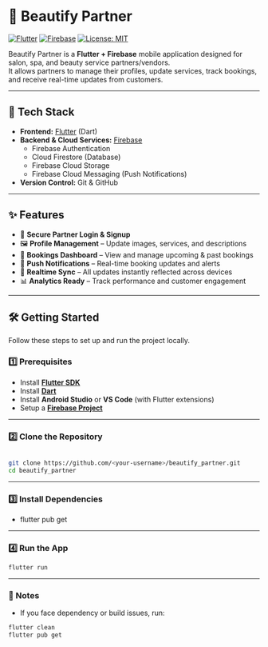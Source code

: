 # 📱 Beautify Partner

[![Flutter](https://img.shields.io/badge/Flutter-02569B?logo=flutter&logoColor=white)](https://flutter.dev/)
[![Firebase](https://img.shields.io/badge/Firebase-FFCA28?logo=firebase&logoColor=white)](https://firebase.google.com/)
[![License: MIT](https://img.shields.io/badge/License-MIT-green.svg)](LICENSE)

Beautify Partner is a **Flutter + Firebase** mobile application designed for salon, spa, and beauty service partners/vendors.  
It allows partners to manage their profiles, update services, track bookings, and receive real-time updates from customers.

---

## 🚀 Tech Stack
- **Frontend:** [Flutter](https://flutter.dev/) (Dart)
- **Backend & Cloud Services:** [Firebase](https://firebase.google.com/)
  - Firebase Authentication
  - Cloud Firestore (Database)
  - Firebase Cloud Storage
  - Firebase Cloud Messaging (Push Notifications)
- **Version Control:** Git & GitHub

---

## ✨ Features
- 🔐 **Secure Partner Login & Signup**
- 🖼 **Profile Management** – Update images, services, and descriptions
- 📅 **Bookings Dashboard** – View and manage upcoming & past bookings
- 📩 **Push Notifications** – Real-time booking updates and alerts
- 🔄 **Realtime Sync** – All updates instantly reflected across devices
- 📊 **Analytics Ready** – Track performance and customer engagement

---

## 🛠️ Getting Started

Follow these steps to set up and run the project locally.

### 1️⃣ Prerequisites
- Install **[Flutter SDK](https://docs.flutter.dev/get-started/install)**
- Install **[Dart](https://dart.dev/get-dart)**
- Install **Android Studio** or **VS Code** (with Flutter extensions)
- Setup a **[Firebase Project](https://firebase.google.com/docs/flutter/setup)**

---

### 2️⃣ Clone the Repository
```bash

git clone https://github.com/<your-username>/beautify_partner.git
cd beautify_partner
```
---

### 3️⃣ Install Dependencies
- flutter pub get

---

### 4️⃣ Run the App
```bash
flutter run
```
---

### 📌 Notes
- If you face dependency or build issues, run:
```bash
flutter clean
flutter pub get
```


